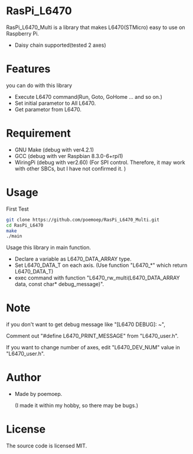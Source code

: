 # RasPi_L6470

RasPi_L6470_Multi is a library that makes L6470(STMicro) easy to use on Raspberry Pi.

* Daisy chain supported(tested 2 axes)

# Features
you can do with this library

* Execute L6470 command(Run, Goto, GoHome ... and so on.)
* Set initial parametor to All L6470.
* Get parametor from L6470.

# Requirement

* GNU Make (debug with ver4.2.1)
* GCC (debug with ver Raspbian 8.3.0-6+rpi1)
* WiringPi (debug with ver2.60)
    (For SPI control. Therefore, it may work with other SBCs, but I have not confirmed it. )

# Usage

First Test
```bash
git clone https://github.com/poemoep/RasPi_L6470_Multi.git
cd RasPi_L6470
make
./main
```

Usage this library in main function.

* Declare a variable as L6470_DATA_ARRAY type.
* Set L6470_DATA_T on each axis. (Use function "L6470_*" which return L6470_DATA_T)
* exec command with function "L6470_rw_multi(L6470_DATA_ARRAY data, const char* debug_message)".


# Note
if you don't want to get debug message like "[L6470 DEBUG]: ~",

Comment out "#define L6470_PRINT_MESSAGE" from "L6470_user.h".


If you want to change number of axes, edit "L6470_DEV_NUM" value in "L6470_user.h".

# Author

* Made by poemoep.

  (I made it within my hobby, so there may be bugs.)

# License
The source code is licensed MIT.
